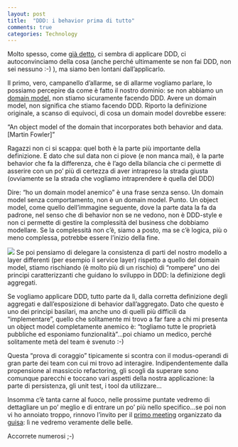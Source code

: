 ```yaml
---
layout: post
title:  "DDD: i behavior prima di tutto"
comments: true
categories: Technology
---
```



Molto spesso, come [già detto](http://blog.codiceplastico.com/melkio/index.php/2012/04/11/ddd-sogno-o-realta/), ci sembra di applicare DDD, ci autoconvinciamo della cosa (anche perché ultimamente se non fai DDD, non sei nessuno :-) ), ma siamo ben lontani dall&#8217;applicarlo.

Il primo, vero, campanello d&#8217;allarme, se di allarme vogliamo parlare, lo possiamo percepire da come è fatto il nostro dominio: se non abbiamo un [domain model](http://martinfowler.com/eaaCatalog/domainModel.html), non stiamo sicuramente facendo DDD. Avere un domain model, non significa che stiamo facendo DDD.
Riporto la definizione originale, a scanso di equivoci, di cosa un domain model dovrebbe essere:

&#8220;An object model of the domain that incorporates both behavior and data. [Martin Fowler]&#8221;

Ragazzi non ci si scappa: quel both è la parte più importante della definizione. E dato che sul data non ci piove (e non manca mai), è la parte behavior che fa la differenza, che è l&#8217;ago della bilancia che ci permette di asserire con un po&#8217; più di certezza di aver intrapreso la strada giusta (ovviamente se la strada che vogliamo intraprendere è quella del DDD)

Dire: &#8220;ho un domain model anemico&#8221; è una frase senza senso. Un domain model senza comportamento, non è un domain model. Punto.
Un object model, come quello dell&#8217;immagine seguente, dove la parte data la fa da padrone, nel senso che di behavior non se ne vedono, non è DDD-style e non ci permette di gestire la complessità del business che dobbiamo modellare. Se la complessità non c&#8217;è, siamo a posto, ma se c&#8217;è logica, più o meno complessa, potrebbe essere l&#8217;inizio della fine.

![](http://melkio.codiceplastico.com/images/uploads/2012/04/ClassDiagram-189x300.png)
Se poi pensiamo di delegare la consistenza di parti del nostro modello a layer differenti (per esempio il service layer) rispetto a quello del domain model, stiamo rischiando (è molto più di un rischio) di &#8220;rompere&#8221; uno dei principi caratterizzanti che guidano lo sviluppo in DDD: la definizione degli aggregati.

Se vogliamo applicare DDD, tutto parte da lì, dalla corretta definizione degli aggregati e dall&#8217;esposizione di behavior dall&#8217;aggregato.
Dato che questo è uno dei principi basilari, ma anche uno di quelli più difficili da &#8220;implementare&#8221;, quello che solitamente mi trovo a far fare a chi mi presenta un object model completamente anemico è: &#8220;togliamo tutte le proprietà pubbliche ed esponiamo funzionalità&#8221;&#8230;poi chiamo un medico, perché solitamente metà del team è svenuto :-)

Questa &#8220;prova di coraggio&#8221; tipicamente si scontra con il modus-operandi di gran parte dei team con cui mi trovo ad interagire. Indipendentemente dalla propensione al massiccio refactoring, gli scogli da superare sono comunque parecchi e toccano vari aspetti della nostra applicazione: la parte di persistenza, gli unit test, i tool da utilizzare&#8230;

Insomma c&#8217;è tanta carne al fuoco, nelle prossime puntate vedremo di dettagliare un po&#8217; meglio e di entrare un po&#8217; più nello specifico&#8230;se poi non vi ho annoiato troppo, rinnovo l&#8217;invito per il [primo meeting](http://guisa1.eventbrite.com/) organizzato da [guisa](http://www.guisa.org/): lì ne vedremo veramente delle belle.

Accorrete numerosi ;-)

